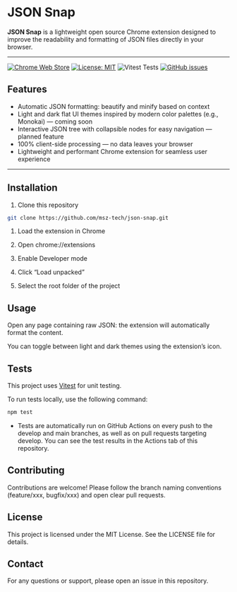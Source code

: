 # JSON Snap

**JSON Snap** is a lightweight open source Chrome extension designed to improve the readability and formatting of JSON files directly in your browser.

---
[![Chrome Web Store](https://img.shields.io/badge/Chrome%20Web%20Store-Unpublished-lightgrey?style=flat-square)](#)
[![License: MIT](https://img.shields.io/badge/license-MIT-green?style=flat-square)](LICENSE)
![Vitest Tests](https://github.com/msz-tech/json-snap/actions/workflows/ci-vitest.yml/badge.svg)
[![GitHub issues](https://img.shields.io/github/issues/msz-tech/json-snap?style=flat-square)](https://github.com/msz-tech/json-snap/issues)



## Features

- Automatic JSON formatting: beautify and minify based on context  
- Light and dark flat UI themes inspired by modern color palettes (e.g., Monokai) — coming soon  
- Interactive JSON tree with collapsible nodes for easy navigation — planned feature  
- 100% client-side processing — no data leaves your browser  
- Lightweight and performant Chrome extension for seamless user experience  

---

## Installation

1. Clone this repository  

```bash
git clone https://github.com/msz-tech/json-snap.git
```

1. Load the extension in Chrome

2. Open chrome://extensions

3. Enable Developer mode

4. Click “Load unpacked”

5. Select the root folder of the project

## Usage

Open any page containing raw JSON: the extension will automatically format the content.

You can toggle between light and dark themes using the extension’s icon.

## Tests

This project uses [Vitest](https://vitest.dev/) for unit testing.

To run tests locally, use the following command:

```bash
npm test
```
- Tests are automatically run on GitHub Actions on every push to the develop and main branches, as well as on pull requests targeting develop. You can see the test results in the Actions tab of this repository.

## Contributing
Contributions are welcome! Please follow the branch naming conventions (feature/xxx, bugfix/xxx) and open clear pull requests.

## License
This project is licensed under the MIT License. See the LICENSE file for details.

## Contact
For any questions or support, please open an issue in this repository.
